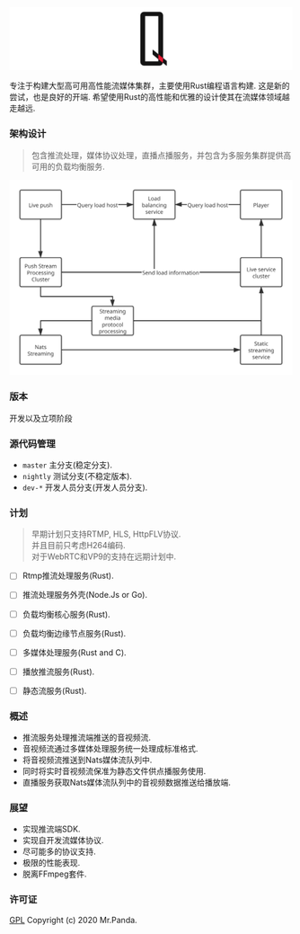 ![quasipaas](./quasipaas.png)

专注于构建大型高可用高性能流媒体集群，主要使用Rust编程语言构建.
这是新的尝试，也是良好的开端.
希望使用Rust的高性能和优雅的设计使其在流媒体领域越走越远.


### 架构设计
> 包含推流处理，媒体协议处理，直播点播服务，并包含为多服务集群提供高可用的负载均衡服务.

![target](./target.svg)


### 版本
开发以及立项阶段 </br>


### 源代码管理
* `master` 主分支(稳定分支).
* `nightly` 测试分支(不稳定版本).
* `dev-*` 开发人员分支(开发人员分支).


### 计划
> 早期计划只支持RTMP, HLS, HttpFLV协议.</br>
> 并且目前只考虑H264编码.</br>
> 对于WebRTC和VP9的支持在远期计划中.</br>

* [ ] Rtmp推流处理服务(Rust).</br>
* [ ] 推流处理服务外壳(Node.Js or Go).</br>
* [ ] 负载均衡核心服务(Rust).</br>
* [ ] 负载均衡边缘节点服务(Rust).</br>
* [ ] 多媒体处理服务(Rust and C).</br>
* [ ] 播放推流服务(Rust).</br>
* [ ] 静态流服务(Rust).</br>


### 概述
* 推流服务处理推流端推送的音视频流.</br>
* 音视频流通过多媒体处理服务统一处理成标准格式.</br>
* 将音视频流推送到Nats媒体流队列中.</br>
* 同时将实时音视频流保准为静态文件供点播服务使用.</br>
* 直播服务获取Nats媒体流队列中的音视频数据推送给播放端.</br>


### 展望
* 实现推流端SDK.</br>
* 实现自开发流媒体协议.</br>
* 尽可能多的协议支持.</br>
* 极限的性能表现.</br>
* 脱离FFmpeg套件.</br>


### 许可证
[GPL](./LICENSE)
Copyright (c) 2020 Mr.Panda.